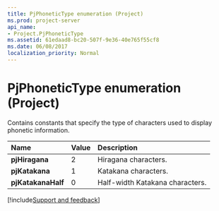 ```yaml
---
title: PjPhoneticType enumeration (Project)
ms.prod: project-server
api_name:
- Project.PjPhoneticType
ms.assetid: 61edaad8-bc20-507f-9e36-40e765f55cf8
ms.date: 06/08/2017
localization_priority: Normal
---
```



# PjPhoneticType enumeration (Project)

Contains constants that specify the type of characters used to display phonetic information.



|Name|Value|Description|
|:-----|:-----|:-----|
|**pjHiragana**|2|Hiragana characters.|
|**pjKatakana**|1|Katakana characters.|
|**pjKatakanaHalf**|0|Half-width Katakana characters.|

[!include[Support and feedback](~/includes/feedback-boilerplate.md)]